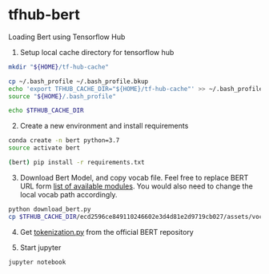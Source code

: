 # tfhub-bert
Loading Bert using Tensorflow Hub

1. Setup local cache directory for tensorflow hub
```bash
mkdir "${HOME}/tf-hub-cache"

cp ~/.bash_profile ~/.bash_profile.bkup
echo 'export TFHUB_CACHE_DIR="${HOME}/tf-hub-cache"' >> ~/.bash_profile
source "${HOME}/.bash_profile"

echo $TFHUB_CACHE_DIR
```

2. Create a new environment and install requirements
```bash
conda create -n bert python=3.7
source activate bert

(bert) pip install -r requirements.txt
```

3. Download Bert Model, and copy vocab file. Feel free to replace BERT URL form [list of available modules](https://tfhub.dev/s?q=bert). You would also need to change the local vocab path accordingly.
```bash
python download_bert.py
cp $TFHUB_CACHE_DIR/ecd2596ce849110246602e3d4d81e2d9719cb027/assets/vocab.txt .
```

4. Get [tokenization.py](https://github.com/google-research/bert/blob/master/tokenization.py) from the official BERT repository

5. Start jupyter
```bash
jupyter notebook
```
